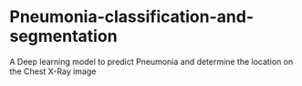 # Pneumonia-classification-and-segmentation
A Deep learning model to predict Pneumonia and determine the location on the Chest X-Ray image
